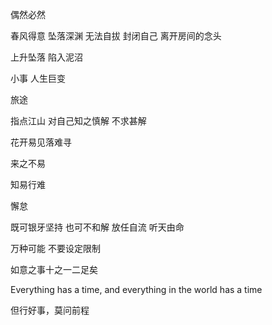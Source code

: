 
偶然必然

春风得意 坠落深渊 无法自拔 封闭自己 离开房间的念头

上升坠落 陷入泥沼

小事 人生巨变

旅途

指点江山 对自己知之慎解 不求甚解

花开易见落难寻

来之不易

知易行难

懈怠

既可银牙坚持 也可不和解 放任自流 听天由命

万种可能 不要设定限制 

如意之事十之一二足矣

Everything has a time, and everything in the world has a time

但行好事，莫问前程
